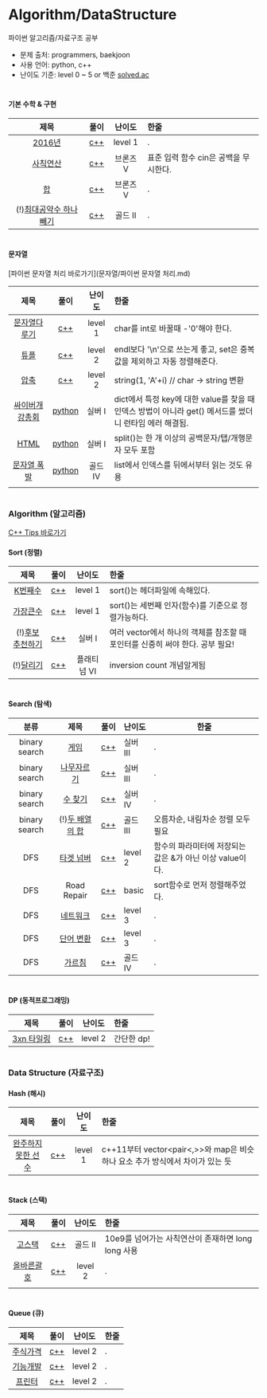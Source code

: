 # Algorithm/DataStructure

파이썬 알고리즘/자료구조 공부

- 문제 출처: programmers, baekjoon
- 사용 언어: python, c++
- 난이도 기준: level 0 ~ 5 or 백준 [solved.ac](https://solved.ac/)

#

#### 기본 수학 & 구현

|                       제목                        |                   풀이                   |  난이도   | 한줄                              |
| :-----------------------------------------------: | :--------------------------------------: | :-------: | :------------------------------------ |
| [2016년](https://programmers.co.kr/learn/courses/30/lessons/12901)  | [c++](기본수학/2016년.cpp) | level 1 | .                   |
| [사칙연산](https://www.acmicpc.net/problem/10869) |     [c++](기본수학/사칙연산.cpp)     | 브론즈 V | 표준 입력 함수 cin은 공백을 무시한다. |
|    [합](https://www.acmicpc.net/problem/8393)     | [c++](기본수학/합.cpp) | 브론즈 V | .                                     |
| (!)[최대공약수 하나 빼기](https://www.acmicpc.net/problem/14476) | [c++](기본수학/최대공약수하나빼기.cpp) | 골드 II | . |
#

#### 문자열

[파이썬 문자열 처리 바로가기](문자열/파이썬 문자열 처리.md)

|                       제목                        |                   풀이                   |  난이도  | 한줄                         |
| :-----------------------------------------------: | :--------------------------------------: | :-------: | :------------------------------------ |
| [문자열다루기](https://programmers.co.kr/learn/courses/30/lessons/12918) |     [c++](문자열/문자열다루기.cpp)     | level 1 | char를 int로 바꿀때 -'0'해야 한다. |
| [튜플](https://programmers.co.kr/learn/courses/30/lessons/64065#) |     [c++](문자열/튜플.cpp)     | level 2 | endl보다 '\n'으로 쓰는게 좋고, set은 중복값을 제외하고 자동 정렬해준다. |
| [압축](https://programmers.co.kr/learn/courses/30/lessons/17684) |     [c++](문자열/압축.cpp)     | level 2 | string(1, 'A'+i) // char -> string 변환 |
|   [싸이버개강총회](https://www.acmicpc.net/problem/19583)    |   [python](문자열/싸이버개강총회.py)    | 실버 I  | dict에서 특정 key에 대한 value를 찾을 때 인덱스 방법이 아니라 get() 메서드를 썼더니 런타임 에러 해결됨. |
|         [HTML](https://www.acmicpc.net/problem/6581)         |        [python](문자열/HTML.py)         | 실버 I  | split()는 한 개 이상의 공백문자/탭/개행문자 모두 포함        |
|     [문자열 폭발](https://www.acmicpc.net/problem/9935)      |     [python](문자열/문자열폭발.py)      | 골드 IV | list에서 인덱스를 뒤에서부터 읽는 것도 유용                  |
|                                                              |                                         |         |                                                              |

#

### Algorithm (알고리즘)


[C++ Tips 바로가기](알고리즘/C++Tips.md)

#### Sort (정렬)

|                             제목                             |                  풀이                  | 난이도 | 한줄                                            |
| :----------------------------------------------------------: | :------------------------------------: | :----: | :-------------------------------------------------- |
| [K번째수](https://programmers.co.kr/learn/courses/30/lessons/42748?language=cpp) | [c++](알고리즘/sort/k번째수.cpp)  |  level 1  | sort()는 <algorithm> 헤더파일에 속해있다.           |
| [가장큰수](https://programmers.co.kr/learn/courses/30/lessons/42746) | [c++](알고리즘/sort/가장큰수.cpp) |  level 1  | sort()는 세번째 인자(함수)를 기준으로 정렬가능하다. |
| (!)[후보 추천하기](https://www.acmicpc.net/problem/1713) | [c++](알고리즘/sort/후보추천하기.cpp) | 실버 I |여러 vector에서 하나의 객체를 참조할 때 포인터를 신중히 써야 한다. 공부 필요! |
| (!)[달리기](https://www.acmicpc.net/problem/2517) | [c++](알고리즘/sort/달리기.cpp) | 플래티넘 VI |inversion count 개념알게됨 |

#

#### Search (탐색)

|           분류            |                        제목                        |                    풀이                     | 난이도   | 한줄 |
| :-----------------------: | :------------------------------------------------: | :-----------------------------------------: | :------- | ------ |
| binary search |    [게임](https://www.acmicpc.net/problem/1072)    |    [c++](알고리즘/search/게임.cpp)    | 실버 III | .      |
| binary search | [나무자르기](https://www.acmicpc.net/problem/2805) | [c++](알고리즘/search/나무자르기.cpp) | 실버 III | .      |
| binary search | [수 찾기](https://www.acmicpc.net/problem/1920) | [c++](알고리즘/search/수찾기.cpp) | 실버 IV | . |
| binary search | (!)[두 배열의 합](https://www.acmicpc.net/problem/2143) | [c++](알고리즘/search/두배열의합.cpp) | 골드 III | 오름차순, 내림차순 정렬 모두 필요 |
| DFS | [타겟 넘버](https://programmers.co.kr/learn/courses/30/lessons/43165) | [c++](알고리즘/search/타겟넘버.cpp) | level 2| 함수의 파라미터에 저장되는 값은 &가 아닌 이상 value이다. |
| DFS | Road Repair | [c++](알고리즘/search_탐색/RoadRepair.cpp) | basic | sort함수로 먼저 정렬해주었다. |
| DFS | [네트워크](https://programmers.co.kr/learn/courses/30/lessons/43162) | [c++](알고리즘/search/네트워크.cpp) | level 3| .|
| DFS | [단어 변환](https://programmers.co.kr/learn/courses/30/lessons/43163) | [c++](알고리즘/search/단어변환.cpp) | level 3| .|
| DFS | [가르침](https://www.acmicpc.net/problem/1062) | [c++](알고리즘/search/가르침.cpp) | 골드 IV| . |


#

#### DP (동적프로그래밍)

|                             제목                             |                  풀이                  | 난이도 | 한줄                                            |
| :----------------------------------------------------------: | :------------------------------------: | :----: | :-------------------------------------------------- |
| [3xn 타일링](https://programmers.co.kr/learn/courses/30/lessons/12902) | [c++](알고리즘/dp/3xn타일링.cpp)  |  level 2  | 간단한 dp!        |

#

### Data Structure (자료구조)


#### Hash (해시)

|                             제목                             |                      풀이                      | 난이도  | 한줄                                                         |
| :----------------------------------------------------------: | :--------------------------------------------: | :-----: | :----------------------------------------------------------- |
| [완주하지 못한 선수](https://programmers.co.kr/learn/courses/30/lessons/42576) | [c++](자료구조/hash/완주하지못한선수.cpp) | level 1 | c++11부터 vector<pair<,>>와 map은 비슷하나 요소 추가 방식에서 차이가 있는 듯 |

#

#### Stack (스택)

|                      제목                      |                    풀이                    | 난이도  | 한줄                                           |
| :--------------------------------------------: | :----------------------------------------: | :-----: | :------------------------------------------------- |
| [고스택](https://www.acmicpc.net/problem/3425) | [c++](자료구조/stack/고스택.cpp) | 골드 II | 10e9를 넘어가는 사칙연산이 존재하면 long long 사용 |
| [올바른괄호](https://programmers.co.kr/learn/courses/30/lessons/12909) | [c++](자료구조/stack/올바른괄호.cpp) | level 2 | . |
|  |   |   |  |

#

#### Queue (큐)

|                             제목                             |                 풀이                  | 난이도  | 한줄 |
| :----------------------------------------------------------: | :-----------------------------------: | :-----: | :--- |
| [주식가격](https://programmers.co.kr/learn/courses/30/lessons/42584) | [c++](자료구조/queue/주식가격.cpp) | level 2 | .    |
| [기능개발](https://programmers.co.kr/learn/courses/30/lessons/42586) | [c++](자료구조/queue/기능개발.cpp) | level 2 | .    |
| [프린터](https://programmers.co.kr/learn/courses/30/lessons/42587) |  [c++](자료구조/queue/프린터.cpp)  | level 2 | .    |